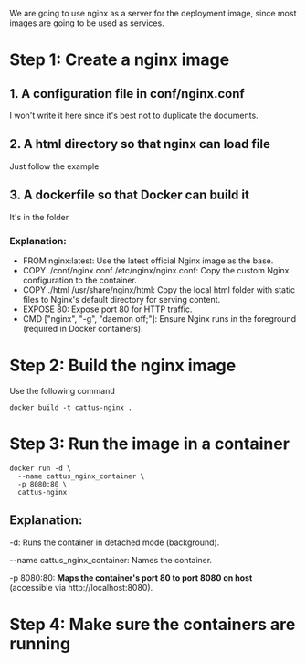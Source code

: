 We are going to use nginx as a server for the deployment image, since most images are going to be used as services.

# Step 1: Create a nginx image
## 1. A configuration file in conf/nginx.conf
I won't write it here since it's best not to duplicate the documents.
## 2. A html directory so that nginx can load file
Just follow the example
## 3. A dockerfile so that Docker can build it
It's in the folder
### Explanation:
- FROM nginx:latest: Use the latest official Nginx image as the base.
- COPY ./conf/nginx.conf /etc/nginx/nginx.conf: Copy the custom Nginx configuration to the container.
- COPY ./html /usr/share/nginx/html: Copy the local html folder with static files to Nginx's default directory for serving content.
- EXPOSE 80: Expose port 80 for HTTP traffic.
- CMD ["nginx", "-g", "daemon off;"]: Ensure Nginx runs in the foreground (required in Docker containers).
# Step 2: Build the nginx image
Use the following command
```
docker build -t cattus-nginx .
```

# Step 3: Run the image in a container
```
docker run -d \
  --name cattus_nginx_container \
  -p 8080:80 \
  cattus-nginx
```
## Explanation:
-d: Runs the container in detached mode (background).

--name cattus_nginx_container: Names the container.

-p 8080:80: **Maps the container's port 80 to port 8080 on host** (accessible via http://localhost:8080).


# Step 4: Make sure the containers are running